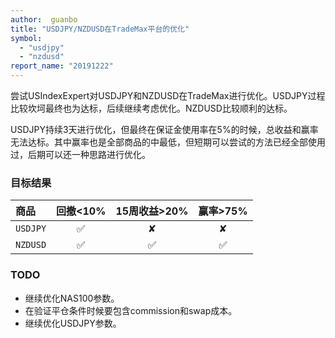 ```yaml
---
author:  guanbo
title: "USDJPY/NZDUSD在TradeMax平台的优化"
symbol: 
  - "usdjpy"
  - "nzdusd"
report_name: "20191222"
---
```

尝试USIndexExpert对USDJPY和NZDUSD在TradeMax进行优化。USDJPY过程比较坎坷最终也为达标，后续继续考虑优化。NZDUSD比较顺利的达标。

USDJPY持续3天进行优化，但最终在保证金使用率在5%的时候，总收益和赢率无法达标。其中赢率也是全部商品的中最低，但短期可以尝试的方法已经全部使用过，后期可以还一种思路进行优化。

### 目标结果  

| 商品 | 回撤<10% | 15周收益>20% | 赢率>75% |    
|:-|:-:|:-:|:-:|
| `USDJPY`| &#9989; | &#10008; | &#10008; |   
| `NZDUSD`| &#9989; | &#9989; | &#9989; |   


### TODO
- 继续优化NAS100参数。
- 在验证平仓条件时候要包含commission和swap成本。
- 继续优化USDJPY参数。
